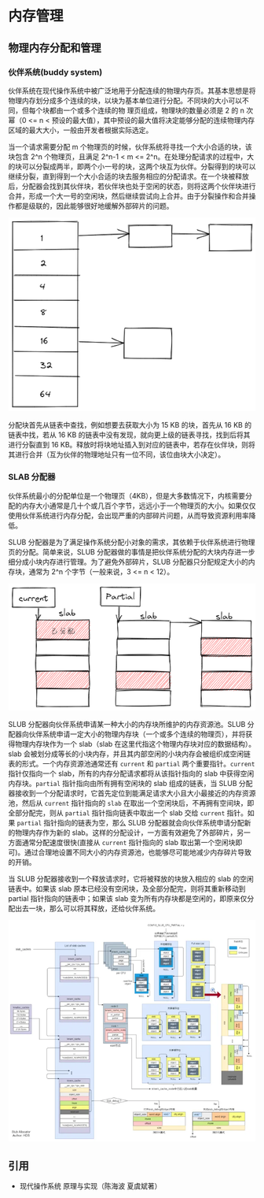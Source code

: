 # 内存管理

## 物理内存分配和管理

### 伙伴系统(buddy system)

伙伴系统在现代操作系统中被广泛地用于分配连续的物理内存页。其基本思想是将物理内存划分成多个连续的块，以块为基本单位进行分配。不同块的大小可以不同，但每个块都由一个或多个连续的物 理页组成，物理块的数量必须是 2 的 n 次幂（0 <= n < 预设的最大值），其中预设的最大值将决定能够分配的连续物理内存区域的最大大小，一般由开发者根据实际选定。

当一个请求需要分配 m 个物理页的时候，伙伴系统将寻找一个大小合适的块，该块包含 2^n 个物理页，且满足 2^n-1 < m <= 2^n。在处理分配请求的过程中，大的块可以分裂成两半，即两个小一号的块，这两个块互为伙伴。分裂得到的块可以继续分裂，直到得到一个大小合适的块去服务相应的分配请求。在一个块被释放后，分配器会找到其伙伴块，若伙伴块也处于空闲的状态，则将这两个伙伴块进行合并，形成一个大一号的空闲块，然后继续尝试向上合并。由于分裂操作和合并操作都是级联的，因此能够很好地缓解外部碎片的问题。

![](mm/buddy-system.png)

分配块首先从链表中查找，例如想要去获取大小为 15 KB 的块，首先从 16 KB 的链表中找，若从 16 KB 的链表中没有发现，就向更上级的链表寻找，找到后将其进行分裂直到 16 KB。释放时将块地址插入到对应的链表中，若存在伙伴块，则将其进行合并（互为伙伴的物理地址只有一位不同，该位由块大小决定）。

### SLAB 分配器

伙伴系统最小的分配单位是一个物理页（4KB），但是大多数情况下，内核需要分配的内存大小通常是几十个或几百个字节，远远小于一个物理页的大小。如果仅仅使用伙伴系统进行内存分配，会出现严重的内部碎片问题，从而导致资源利用率降低。

SLUB 分配器是为了满足操作系统分配小对象的需求，其依赖于伙伴系统进行物理页的分配。简单来说，SLUB 分配器做的事情是把伙伴系统分配的大块内存进一步细分成小块内存进行管理。为了避免外部碎片，SLUB 分配器只分配规定大小的内存块，通常为 2^n 个字节（一般来说，3 <= n < 12）。

![](mm/slab.png)

SLUB 分配器向伙伴系统申请某一种大小的内存块所维护的内存资源池。SLUB 分配器向伙伴系统申请一定大小的物理内存块（一个或多个连续的物理页），并将获得物理内存块作为一个 slab（slab 在这里代指这个物理内存块对应的数据结构）。slab 会被划分成等长的小块内存，并且其内部空闲的小块内存会被组织成空闲链表的形式。一个内存资源池通常还有 `current` 和 `partial` 两个重要指针。`current` 指针仅指向一个 slab，所有的内存分配请求都将从该指针指向的 slab 中获得空闲内存块。`partial` 指针指向由所有拥有空闲块的 slab 组成的链表，当 SLUB 分配器接收到一个分配请求时，它首先定位到能满足请求大小且大小最接近的内存资源池，然后从 `current` 指针指向的 `slab` 在取出一个空闲块后，不再拥有空间块，即全部分配完，则从 `partial` 指针指向链表中取出一个 slab 交给 `current` 指针。如果 `partial` 指针指向的链表为空，那么 SLUB 分配器就会向伙伴系统申请分配新的物理内存作为新的 slab。这样的分配设计，一方面有效避免了外部碎片，另一方面通常分配速度很快(直接从 `current` 指针指向的 slab 取出第一个空闲块即可)。通过合理地设置不同大小的内存资源池，也能够尽可能地减少内存碎片导致的开销。

当 SLUB 分配器接收到一个释放请求时，它将被释放的块放入相应的 slab 的空闲链表中。如果该 slab 原本已经没有空闲块，及全部分配完，则将其重新移动到 partial 指针指向的链表中；如果该 slab 变为所有内存块都是空闲的，即原来仅分配出去一块，那么可以将其释放，还给伙伴系统。

![](mm/slub2.webp)

## 引用

- 现代操作系统 原理与实现（陈海波 夏虞斌著）
